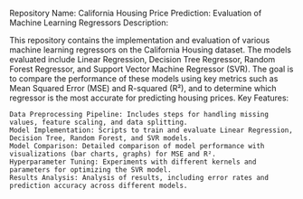 Repository Name: California Housing Price Prediction: Evaluation of Machine Learning Regressors
Description:

This repository contains the implementation and evaluation of various machine learning regressors on the California Housing dataset. The models evaluated include Linear Regression, Decision Tree Regressor, Random Forest Regressor, and Support Vector Machine Regressor (SVR). The goal is to compare the performance of these models using key metrics such as Mean Squared Error (MSE) and R-squared (R²), and to determine which regressor is the most accurate for predicting housing prices.
Key Features:

    Data Preprocessing Pipeline: Includes steps for handling missing values, feature scaling, and data splitting.
    Model Implementation: Scripts to train and evaluate Linear Regression, Decision Tree, Random Forest, and SVR models.
    Model Comparison: Detailed comparison of model performance with visualizations (bar charts, graphs) for MSE and R².
    Hyperparameter Tuning: Experiments with different kernels and parameters for optimizing the SVR model.
    Results Analysis: Analysis of results, including error rates and prediction accuracy across different models.
